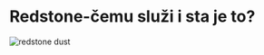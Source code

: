  # Redstone-čemu služi i sta je to?
![redstone dust](http://images3.wikia.nocookie.net/__cb20110629043454/minecraft/images/e/eb/Redstonedust.png)


